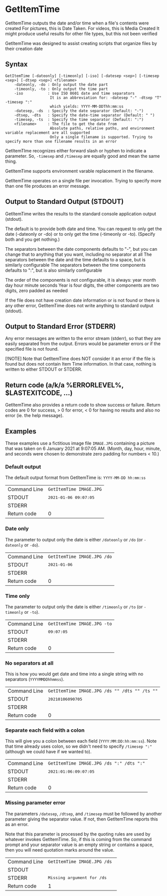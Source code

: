 # GetItemTime
GetItemTime outputs the date and/or time when a file's contents were created
For pictures, this is Date Taken. For videos, this is Media Created
It might produce useful results for other file types, but this not been verified
	
GetItemTime was designed to assist creating scripts that organize files by their creation date
	
## Syntax
```
GetItemTime [-dateonly] [-timeonly] [-iso] [-datesep <sep>] [-timesep <sep>] [-dtsep <sep>] <filename>
	-dateonly, -do : Only output the date part
	-timeonly, -to : Only output the time part
	-iso           : Use ISO 8601 date and time separators
	                It is an abbreviation for: -datesep "-" -dtsep "T"  -timesep ":"
	                which yields: YYYY-MM-DDThh:mm:ss
	-datesep, -ds  : Specify the date separator (Default: "-")
	-dtsep, -dts   : Specify the date-time separator (Default: " ")
	-timesep, -ts  : Specify the time separator (Default: ":")
	<filename>     : The file to get the date from
	                Absolute paths, relative paths, and environment variable replacement are all supported
	                Only a single filename is supported. Trying to specify more than one filename results in an error
```	

GetItemTIme recognizes either forward slash or hyphen to indicate a parameter. So, `-timesep` and `/timesep` are equally good and mean the same thing.

GetItemTime supports environment varable replacement in the filename.

GetItemTime operates on a single file per invocation. Trying to specify more than one file produces an error message.

## Output to Standard Output (STDOUT)
GetItemTime writes the results to the standard console application output (stdout).

The default is to provide both date and time. You can request to only get the date (-dateonly or -do) or to only get the time (-timeonly or -to). (Specify both and you get nothing.)
	
The separators between the date components defaults to "-", but you can change that to anything that you want, including no separator at all
The separators between the date and the time defaults to a space, but is similarly configurable
The separators between the time components defaults to ":", but is also similarly configurable
	
The order of the components is not configurable, it is always: year month day hour minute seconds
Year is four digits, the other components are two digits, zero padded as needed
	
If the file does not have creation date information or is not found or there is any other error, GetItemTime does
not write anything to standard output (stdout).
## Output to Standard Error (STDERR)
Any error messages are written to the error stream (stderr), so that they are easily separated from the output. Errors would be parameter errors or if the specified file is not found.

[!NOTE]
Note that GetItemTime does NOT consider it an error if the file is found but does not contain Item Time information. In that case, nothing is written to either STDOUT or STDERR. 
## Return code (a/k/a %ERRORLEVEL%,  $LASTEXITCODE, ...)	
GetItemTime also provides a return code to show success or failure.
Return codes are 0 for success, > 0 for error, < 0 for having no results and also no error (ie. the help message).

## Examples
These examples use a fictitious image file `IMAGE.JPG` containing a picture that was taken on 6 January 2021 at 9:07:05 AM. (Month, day, hour, minute, and seconds were chosen to demonstrate zero padding for numbers < 10.)

### Default output

The default output format from GetItemTime is:  `YYYY-MM-DD hh:mm:ss`
<table>
	<tr>
		<td>Command Line</td>
		<td>
			<code>GetItemTime IMAGE.JPG</code>
		</td>
	<tr>
		<td>STDOUT</td>
		<td><samp>2021-01-06 09:07:05</samp></td>
	</tr>
	<tr>
		<td>STDERR</td>
	</tr>
	<tr>
		<td>Return code</td>
		<td>0</td>
	</tr>
</table>

### Date only

The parameter to output only the date is either `/dateonly` or `/do` (or `-dateonly` or `-do`).
<table>
	<tr>
		<td>Command Line</td>
		<td>
			<code>GetItemTime IMAGE.JPG /do</code>
		</td>
	<tr>
		<td>STDOUT</td>
		<td><samp>2021-01-06</samp></td>
	</tr>
	<tr>
		<td>STDERR</td>
	</tr>
	<tr>
		<td>Return code</td>
		<td>0</td>
	</tr>
</table>

### Time only

The parameter to output only the date is either `/timeonly` or `/to` (or `-timeonly` or `-to`).
<table>
	<tr>
		<td>Command Line</td>
		<td>
			<code>GetItemTime IMAGE.JPG -to</code>
		</td>
	<tr>
		<td>STDOUT</td>
		<td><samp>09:07:05</samp></td>
	</tr>
	<tr>
		<td>STDERR</td>
	</tr>
	<tr>
		<td>Return code</td>
		<td>0</td>
	</tr>
</table>

### No separators at all

This is how you would get date and time into a single string with no separators (`YYYYMMDDhhmmss`).
<table>
	<tr>
		<td>Command Line</td>
		<td>
			<code>GetItemTime IMAGE.JPG /ds "" /dts "" /ts ""</code>
		</td>
	<tr>
		<td>STDOUT</td>
		<td><samp>20210106090705</samp></td>
	</tr>
	<tr>
		<td>STDERR</td>
	</tr>
	<tr>
		<td>Return code</td>
		<td>0</td>
	</tr>
</table>

### Separate each field with a colon

This will give you a colon between each field (`YYYY:MM:DD:hh:mm:ss`). Note that time already uses colon, so we didn't need to specify `/timesep ":"` (although we could have if we wanted to).
<table>
	<tr>
		<td>Command Line</td>
		<td>
			<code>GetItemTime IMAGE.JPG /ds ":" /dts ":"</code>
		</td>
	<tr>
		<td>STDOUT</td>
		<td><samp>2021:01:06:09:07:05</samp></td>
	</tr>
	<tr>
		<td>STDERR</td>
	</tr>
	<tr>
		<td>Return code</td>
		<td>0</td>
	</tr>
</table>

### Missing parameter error

The parameters `/datesep`, `/dtsep`, and `/timesep` must be followed by another parameter giving the separator value. If not, then GetItemTime reports this as an error.

Note that this parameter is processed by the quoting rules are used by whatever invokes GetItemTime.  So, if this is coming from the command prompt and your separator value is an empty string or contains a space, then you will need quotation marks around the value.
<table>
	<tr>
		<td>Command Line</td>
		<td>
			<code>GetItemTime IMAGE.JPG /ds </code>
		</td>
	<tr>
		<td>STDOUT</td>
		<td></td>
	</tr>
	<tr>
		<td>STDERR</td>
		<td><samp>Missing argument for /ds</same></td>
	</tr>
	<tr>
		<td>Return code</td>
		<td>1</td>
	</tr>
</table>
